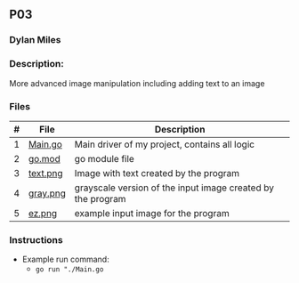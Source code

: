 ## P03
### Dylan Miles
### Description:
More advanced image manipulation including adding text to an image
### Files

|   #   | File            | Description                                        |
| :---: | --------------- | -------------------------------------------------- |
|   1   | [Main.go](./Main.go)         | Main driver of my project, contains all logic      |
|   2   | [go.mod](./go.mod)         | go module file      |
|   3   | [text.png](./text.png)         | Image with text created by the program      |
|   4   | [gray.png](./gray.png)         | grayscale version of the input image created by the program      |
|   5   | [ez.png](./ez.png)         | example input image for the program      |


### Instructions

- Example run command:
    - `go run "./Main.go`




